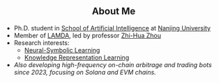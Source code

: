 <h2 align="center"> About Me </h2>

- Ph.D. student in [School of Artificial Intelligence](https://ai.nju.edu.cn/) at [Nanjing University](https://www.nju.edu.cn/en/)
- Member of [LAMDA](http://www.lamda.nju.edu.cn/MainPage.ashx), led by professor [Zhi-Hua Zhou](http://www.lamda.nju.edu.cn/zhouzh/)
- Research interests: 
  - [Neural-Symbolic Learning](https://analyticsindiamag.com/what-is-neuro-symbolic-ai-and-why-are-researchers-gushing-over-it/)
  - [Knowledge Representation Learning](https://towardsdatascience.com/gentle-introduction-to-knowledge-representation-learning-1ee873830219)
- *Also developing high-frequency on-chain arbitrage and trading bots since 2023, focusing on Solana and EVM chains.*
